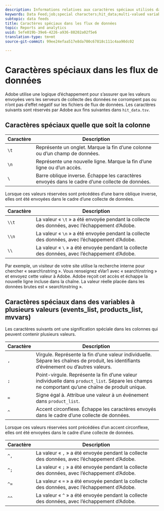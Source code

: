 ```yaml
---
description: Informations relatives aux caractères spéciaux utilisés dans le flux de données.
keywords: Data Feed;job;special characters;hit_data;multi-valued variables;events_list;products_list;mvvars
subtopic: data feeds
title: Caractères spéciaux dans les flux de données
topic: Reports and analytics
uuid: 5efe019b-39e6-4226-a936-88202a02f5e6
translation-type: tm+mt
source-git-commit: 99ee24efaa517e8da700c67818c111c4aa90dc02

---
```



# Caractères spéciaux dans les flux de données

Adobe utilise une logique d’échappement pour s’assurer que les valeurs envoyées vers les serveurs de collecte des données ne corrompent pas ou n’ont pas d’effet négatif sur les fichiers de flux de données. Les caractères suivants sont réservés par Adobe aux fins suivantes dans `hit_data.tsv`.

## Caractères spéciaux quelle que soit la colonne

| Caractère | Description |
|--- |--- |
| `\t` | Représente un onglet. Marque la fin d’une colonne ou d’un champ de données. |
| `\n` | Représente une nouvelle ligne. Marque la fin d’une ligne ou d’un accès. |
| `\` | Barre oblique inverse. Échappe les caractères envoyés dans le cadre d’une collecte de données. |

Lorsque ces valeurs réservées sont précédées d’une barre oblique inverse, elles ont été envoyées dans le cadre d’une collecte de données.

| Caractère | Description |
|--- |--- |
| `\\t` | La valeur « `\t` » a été envoyée pendant la collecte des données, avec l’échappement d’Adobe. |
| `\\n` | La valeur « `\n` » a été envoyée pendant la collecte des données, avec l’échappement d’Adobe. |
| `\\` | La valeur « `\` » a été envoyée pendant la collecte des données, avec l’échappement d’Adobe. |

Par exemple, un visiteur de votre site utilise la recherche interne pour chercher « search\nstring ». Vous renseignez eVar1 avec « search\nstring » et envoyez cette valeur à Adobe. Adobe reçoit cet accès et échappe la nouvelle ligne incluse dans la chaîne. La valeur réelle placée dans les données brutes est « search\\nstring ».

## Caractères spéciaux dans des variables à plusieurs valeurs (events_list, products_list, mvvars)

Les caractères suivants ont une signification spéciale dans les colonnes qui peuvent contenir plusieurs valeurs.

| Caractère | Description |
|--- |--- |
| `,` | Virgule. Représente la fin d’une valeur individuelle. Sépare les chaînes de produit, les identifiants d’événement ou d’autres valeurs. |
| `;` | Point-virgule. Représente la fin d’une valeur individuelle dans `product_list`. Sépare les champs ne comportant qu’une chaîne de produit unique. |
| `=` | Signe égal à. Attribue une valeur à un événement dans `product_list`. |
| `^` | Accent circonflexe. Échappe les caractères envoyés dans le cadre d’une collecte de données. |

Lorsque ces valeurs réservées sont précédées d’un accent circonflexe, elles ont été envoyées dans le cadre d’une collecte de données.

| Caractère | Description |
|--- |--- |
| `^,` | La valeur « `,` » a été envoyée pendant la collecte des données, avec l’échappement d’Adobe. |
| `^;` | La valeur « `;` » a été envoyée pendant la collecte des données, avec l’échappement d’Adobe. |
| `^=` | La valeur « `=` » a été envoyée pendant la collecte des données, avec l’échappement d’Adobe. |
| `^^` | La valeur « `^` » a été envoyée pendant la collecte des données, avec l’échappement d’Adobe. |
